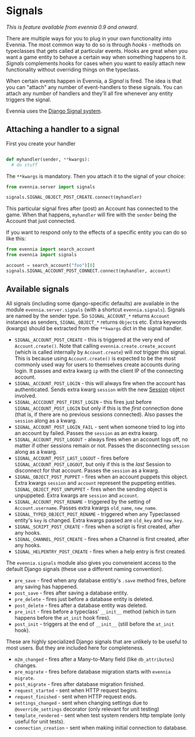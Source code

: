 # Signals


_This is feature available from evennia 0.9 and onward_.

There are multiple ways for you to plug in your own functionality into Evennia.
The most common way to do so is through *hooks* - methods on typeclasses that
gets called at particular events. Hooks are great when you want a game entity
to behave a certain way when something happens to it. _Signals_ complements
hooks for cases when you want to easily attach new functionality without
overriding things on the typeclass.

When certain events happen in Evennia, a _Signal_ is fired. The idea is that
you can "attach" any number of event-handlers to these signals. You can attach
any number of handlers and they'll all fire whenever any entity triggers the
signal.

Evennia uses the [Django Signal system](https://docs.djangoproject.com/en/2.2/topics/signals/).


## Attaching a handler to a signal

First you create your handler

```python

def myhandler(sender, **kwargs):
  # do stuff

```

The `**kwargs` is mandatory. Then you attach it to the signal of your choice:

```python
from evennia.server import signals

signals.SIGNAL_OBJECT_POST_CREATE.connect(myhandler)

```

This particular signal fires after (post) an Account has connected to the game.
When that happens, `myhandler` will fire with the `sender` being the Account that just connected.

If you want to respond only to the effects of a specific entity you can do so
like this:

```python
from evennia import search_account
from evennia import signals

account = search_account("foo")[0]
signals.SIGNAL_ACCOUNT_POST_CONNECT.connect(myhandler, account)
```

## Available signals

All signals (including some django-specific defaults) are available in the module
`evennia.server.signals`
(with a shortcut `evennia.signals`). Signals are named by the sender type. So `SIGNAL_ACCOUNT_*`
returns
`Account` instances as senders, `SIGNAL_OBJECT_*` returns `Object`s etc. Extra keywords (kwargs)
should
be extracted from the `**kwargs` dict in the signal handler.

- `SIGNAL_ACCOUNT_POST_CREATE` - this is triggered at the very end of `Account.create()`. Note that
  calling `evennia.create.create_account` (which is called internally by `Account.create`) will
*not*
  trigger this signal. This is because using `Account.create()` is expected to be the most commonly
  used way for users to themselves create accounts during login. It passes and extra kwarg `ip` with
  the client IP of the connecting account.
- `SIGNAL_ACCOUNT_POST_LOGIN` - this will always fire when the account has authenticated.  Sends
  extra kwarg `session` with the new [Session](Component/Sessions) object involved.
- `SIGNAL_ACCCOUNT_POST_FIRST_LOGIN` - this fires just before `SIGNAL_ACCOUNT_POST_LOGIN` but only
if
  this is the *first* connection done (that is, if there are no previous sessions connected). Also
  passes the `session` along as a kwarg.
- `SIGNAL_ACCOUNT_POST_LOGIN_FAIL` - sent when someone tried to log into an account by failed.
Passes
  the `session` as an extra kwarg.
- `SIGNAL_ACCOUNT_POST_LOGOUT` - always fires when an account logs off, no matter if other sessions
  remain or not. Passes the disconnecting `session` along as a kwarg.
- `SIGNAL_ACCOUNT_POST_LAST_LOGOUT` - fires before `SIGNAL_ACCOUNT_POST_LOGOUT`, but only if this is
  the *last* Session to disconnect for that account. Passes the `session` as a kwarg.
- `SIGNAL_OBJECT_POST_PUPPET` - fires when an account puppets this object. Extra kwargs `session`
  and `account` represent the puppeting entities.
  `SIGNAL_OBJECT_POST_UNPUPPET` - fires when the sending object is unpuppeted. Extra kwargs are
  `session` and `account`.
- `SIGNAL_ACCOUNT_POST_RENAME` - triggered by the setting of `Account.username`. Passes extra
  kwargs `old_name`, `new_name`.
- `SIGNAL_TYPED_OBJECT_POST_RENAME` - triggered when any Typeclassed entity's `key` is changed.
Extra
  kwargs passed are `old_key` and `new_key`.
- `SIGNAL_SCRIPT_POST_CREATE` - fires when a script is first created, after any hooks.
- `SIGNAL_CHANNEL_POST_CREATE` - fires when a Channel is first created, after any hooks.
- `SIGNAL_HELPENTRY_POST_CREATE` - fires when a help entry is first created.

The `evennia.signals` module also gives you conveneient access to the default Django signals (these
use a
different naming convention).

- `pre_save` - fired when any database entitiy's `.save` method fires, before any saving has
happened.
- `post_save` - fires after saving a database entity.
- `pre_delete` - fires just before a database entity is deleted.
- `post_delete` - fires after a database entity was deleted.
- `pre_init` - fires before a typeclass' `__init__` method (which in turn
  happens before the `at_init` hook fires).
- `post_init` - triggers at the end of `__init__`  (still before the `at_init` hook).

These are highly specialized Django signals that are unlikely to be useful to most users. But
they are included here for completeness.

- `m2m_changed` - fires after a Many-to-Many field (like `db_attributes`) changes.
- `pre_migrate` - fires before database migration starts with `evennia migrate`.
- `post_migrate` - fires after database migration finished.
- `request_started` - sent when HTTP request begins.
- `request_finished` - sent when HTTP request ends.
- `settings_changed` - sent when changing settings due to `@override_settings`
  decorator (only relevant for unit testing)
- `template_rendered` - sent when test system renders http template (only useful for unit tests).
- `connection_creation` - sent when making initial connection to database.
